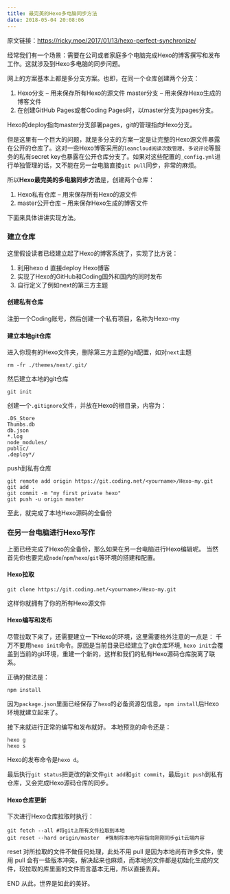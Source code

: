 ```yaml
---
title: 最完美的Hexo多电脑同步方法
date: 2018-05-04 20:08:06
---
```


原文链接：https://ricky.moe/2017/01/13/hexo-perfect-synchronize/

经常我们有一个场景：需要在公司或者家庭多个电脑完成Hexo的博客撰写和发布工作。这就涉及到Hexo多电脑的同步问题。

<!-- more -->

网上的方案基本上都是多分支方案。也即，在同一个仓库创建两个分支：

1. Hexo分支 – 用来保存所有Hexo的源文件
master分支 – 用来保存Hexo生成的博客文件
2. 在创建GitHub Pages或者Coding Pages时，以master分支为pages分支。

Hexo的deploy指向master分支部署pages，git的管理指向Hexo分支。

但是这里有一个巨大的问题，就是多分支的方案一定是让完整的Hexo源文件暴露在公开的仓库了。这对一些Hexo博客采用的`leancloud阅读次数管理`、`多说评论`等服务的私有secret key也暴露在公开仓库分支了。如果对这些配置的`_config.yml`进行单独管理的话，又不能在另一台电脑直接`git pull`同步，非常的麻烦。

所以**Hexo最完美的多电脑同步方法**是，创建两个仓库：

1. Hexo私有仓库 – 用来保存所有Hexo的源文件
2. master公开仓库 – 用来保存Hexo生成的博客文件

下面来具体讲讲实现方法。

### 建立仓库

这里假设读者已经建立起了Hexo的博客系统了，实现了比方说：

1. 利用hexo d 直接deploy Hexo博客
2. 实现了Hexo的GitHub和Coding国外和国内的同时发布
3. 自行定义了例如next的第三方主题

#### 创建私有仓库
注册一个Coding账号，然后创建一个私有项目，名称为Hexo-my

#### 建立本地git仓库
进入你现有的Hexo文件夹，删除第三方主题的git配置，如对`next`主题

```
rm -fr ./themes/next/.git/
```

然后建立本地的git仓库

```
git init
```

创建一个`.gitignore`文件，并放在Hexo的根目录，内容为：

```
.DS_Store
Thumbs.db
db.json
*.log
node_modules/
public/
.deploy*/ 
```

push到私有仓库

```
git remote add origin https://git.coding.net/<yourname>/Hexo-my.git
git add .
git commit -m "my first private hexo"
git push -u origin master
```

至此，就完成了本地Hexo源码的全备份

### 在另一台电脑进行Hexo写作
上面已经完成了Hexo的全备份，那么如果在另一台电脑进行Hexo编辑呢。
当然首先你也要完成`node`/`npm`/`hexo`/`git`等环境的搭建和配置。

#### Hexo拉取
```
git clone https://git.coding.net/<yourname>/Hexo-my.git
```

这样你就拥有了你的所有Hexo源文件

#### Hexo编写和发布
尽管拉取下来了，还需要建立一下Hexo的环境，这里需要格外注意的一点是：
千万不要用`hexo init`命令。原因是当前目录已经建立了git仓库环境, `hexo init`会覆盖到当前的git环境，重建一个新的，这样和我们的私有Hexo源码仓库脱离了联系。

正确的做法是：

```
npm install
```

因为`package.json`里面已经保存了`hexo`的必备资源包信息，`npm install`后Hexo环境就建立起来了。

接下来就进行正常的编写和发布就好。
本地预览的命令还是：
```
hexo g
hexo s
```
Hexo的发布命令是`hexo d`。

最后执行`git status`把更改的新文件`git add`和`git commit`，最后`git push`到私有仓库，又会完成Hexo源码仓库的同步。

#### Hexo仓库更新
下次进行Hexo仓库拉取时执行：

```
git fetch --all #将git上所有文件拉取到本地
git reset --hard origin/master  #强制将本地内容指向刚刚同步git云端内容
```
reset 对所拉取的文件不做任何处理，此处不用 pull 是因为本地尚有许多文件，使用 pull 会有一些版本冲突，解决起来也麻烦，而本地的文件都是初始化生成的文件，较拉取的库里面的文件而言基本无用，所以直接丢弃。

END
从此，世界是如此的美好。


